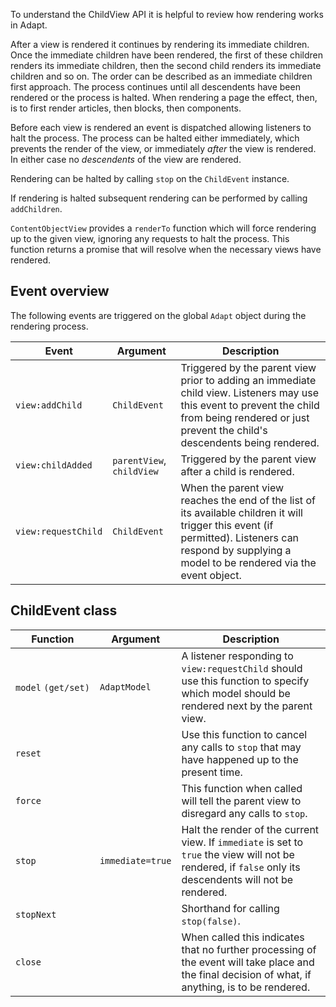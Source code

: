 To understand the ChildView API it is helpful to review how rendering works in Adapt.

After a view is rendered it continues by rendering its immediate children. Once the immediate children have been rendered, the first of these children renders its immediate children, then the second child renders its immediate children and so on. The order can be described as an immediate children first approach. The process continues until all descendents have been rendered or the process is halted. When rendering a page the effect, then, is to first render articles, then blocks, then components.

Before each view is rendered an event is dispatched allowing listeners to halt the process. The process can be halted either immediately, which prevents the render of the view, or immediately _after_ the view is rendered. In either case no _descendents_ of the view are rendered.

Rendering can be halted by calling `stop` on the `ChildEvent` instance.

If rendering is halted subsequent rendering can be performed by calling `addChildren`.

`ContentObjectView` provides a `renderTo` function which will force rendering up to the given view, ignoring any requests to halt the process. This function returns a promise that will resolve when the necessary views have rendered.

## Event overview

The following events are triggered on the global `Adapt` object during the rendering process.

Event | Argument | Description
----- | -------- | -----------
`view:addChild` | `ChildEvent` | Triggered by the parent view prior to adding an immediate child view. Listeners may use this event to prevent the child from being rendered or just prevent the child's descendents being rendered.
`view:childAdded` | `parentView`, `childView` | Triggered by the parent view after a child is rendered.
`view:requestChild` | `ChildEvent` | When the parent view reaches the end of the list of its available children it will trigger this event (if permitted). Listeners can respond by supplying a model to be rendered via the event object.

## ChildEvent class

Function | Argument | Description
----- | -------- | -----------
`model`&nbsp;`(get/set)` | `AdaptModel` | A listener responding to `view:requestChild` should use this function to specify which model should be rendered next by the parent view.
`reset` | | Use this function to cancel any calls to `stop` that may have happened up to the present time.
`force` | | This function when called will tell the parent view to disregard any calls to `stop`.
`stop` | `immediate=true` | Halt the render of the current view. If `immediate` is set to `true` the view will not be rendered, if `false` only its descendents will not be rendered.
`stopNext` | | Shorthand for calling `stop(false)`.
`close` | | When called this indicates that no further processing of the event will take place and the final decision of what, if anything, is to be rendered.
